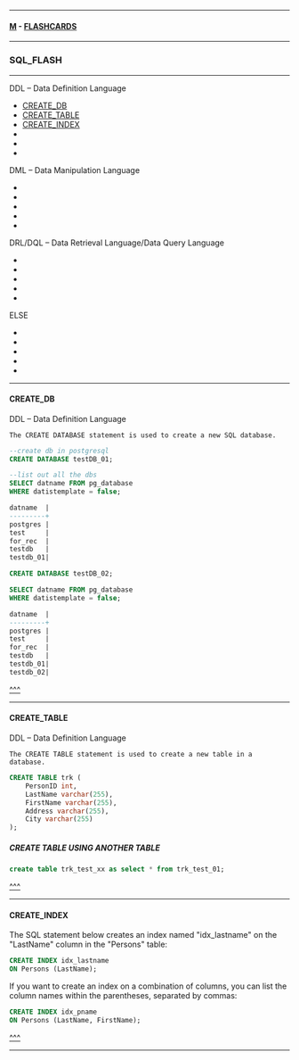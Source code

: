 
---

#### [M](https://github.com/ttltrk/TTT/blob/master/menu.md) - [FLASHCARDS](https://github.com/ttltrk/TTT/tree/master/FLASHCARDS/FLASHCARDS.md)

---

### SQL_FLASH

---

DDL – Data Definition Language

* [CREATE_DB](#CREATE_DB)
* [CREATE_TABLE](#CREATE_TABLE)
* [CREATE_INDEX](#CREATE_INDEX)
* [](#)
* [](#)
* [](#)

DML – Data Manipulation Language

* [](#)
* [](#)
* [](#)
* [](#)
* [](#)

DRL/DQL – Data Retrieval Language/Data Query Language

* [](#)
* [](#)
* [](#)
* [](#)
* [](#)

ELSE

* [](#)
* [](#)
* [](#)
* [](#)
* [](#)


---

#### CREATE_DB

DDL – Data Definition Language

```
The CREATE DATABASE statement is used to create a new SQL database.
```

```sql
--create db in postgresql
CREATE DATABASE testDB_01;

--list out all the dbs
SELECT datname FROM pg_database
WHERE datistemplate = false;

datname  |
---------+
postgres |
test     |
for_rec  |
testdb   |
testdb_01|

CREATE DATABASE testDB_02;

SELECT datname FROM pg_database
WHERE datistemplate = false;

datname  |
---------+
postgres |
test     |
for_rec  |
testdb   |
testdb_01|
testdb_02|
```

[^^^](#SQL_FLASH)

---

#### CREATE_TABLE

DDL – Data Definition Language

```
The CREATE TABLE statement is used to create a new table in a database.
```

```sql
CREATE TABLE trk (
    PersonID int,
    LastName varchar(255),
    FirstName varchar(255),
    Address varchar(255),
    City varchar(255)
);
```

##### CREATE TABLE USING ANOTHER TABLE

```sql
create table trk_test_xx as select * from trk_test_01;
```

[^^^](#SQL_FLASH)

---

#### CREATE_INDEX

The SQL statement below creates an index named "idx_lastname"
on the "LastName" column in the "Persons" table:

```sql
CREATE INDEX idx_lastname
ON Persons (LastName);
```

If you want to create an index on a combination of columns, you can list the column names
within the parentheses, separated by commas:

```sql
CREATE INDEX idx_pname
ON Persons (LastName, FirstName);
```

[^^^](#SQL_FLASH)

---

